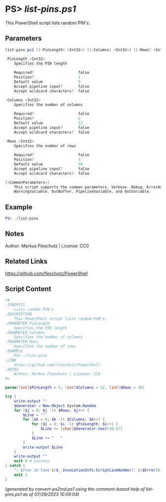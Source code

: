 PS> *list-pins.ps1*
====================

This PowerShell script lists random PIN's.

Parameters
----------
```powershell
list-pins.ps1 [[-PinLength] <Int32>] [[-Columns] <Int32>] [[-Rows] <Int32>] [<CommonParameters>]

-PinLength <Int32>
    Specifies the PIN length
    
    Required?                    false
    Position?                    1
    Default value                5
    Accept pipeline input?       false
    Accept wildcard characters?  false

-Columns <Int32>
    Specifies the number of columns
    
    Required?                    false
    Position?                    2
    Default value                12
    Accept pipeline input?       false
    Accept wildcard characters?  false

-Rows <Int32>
    Specifies the number of rows
    
    Required?                    false
    Position?                    3
    Default value                30
    Accept pipeline input?       false
    Accept wildcard characters?  false

[<CommonParameters>]
    This script supports the common parameters: Verbose, Debug, ErrorAction, ErrorVariable, WarningAction, 
    WarningVariable, OutBuffer, PipelineVariable, and OutVariable.
```

Example
-------
```powershell
PS> ./list-pins

```

Notes
-----
Author: Markus Fleschutz | License: CC0

Related Links
-------------
https://github.com/fleschutz/PowerShell

Script Content
--------------
```powershell
<#
.SYNOPSIS
	Lists random PIN's
.DESCRIPTION
	This PowerShell script lists random PIN's.
.PARAMETER PinLength
	Specifies the PIN length
.PARAMETER Columns
	Specifies the number of columns
.PARAMETER Rows
	Specifies the number of rows
.EXAMPLE
	PS> ./list-pins
.LINK
	https://github.com/fleschutz/PowerShell
.NOTES
	Author: Markus Fleschutz | License: CC0
#>

param([int]$PinLength = 5, [int]$Columns = 12, [int]$Rows = 30)

try {
	write-output ""
	$Generator = New-Object System.Random
	for ($j = 0; $j -lt $Rows; $j++) {
		$Line = ""
		for ($k = 0; $k -lt $Columns; $k++) {
			for ($i = 0; $i -lt $PinLength; $i++) {
				$Line += [char]$Generator.next(48,57)
			}
			$Line += "   "
		}
		write-output $Line
	}
	write-output ""
	exit 0 # success
} catch {
	"⚠️ Error in line $($_.InvocationInfo.ScriptLineNumber): $($Error[0])"
	exit 1
}
```

*(generated by convert-ps2md.ps1 using the comment-based help of list-pins.ps1 as of 07/29/2023 10:06:04)*
